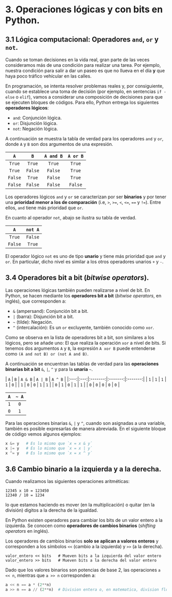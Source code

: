 # 3. Operaciones lógicas y con bits en Python.

## 3.1 Lógica computacional: Operadores `and`, `or` y `not`.

Cuando se toman decisiones en la vida real, gran parte de las veces consideramos más de una condición para realizar una tarea. Por ejemplo, nuestra condición para salir a dar un paseo es que no llueva en el día **y** que haya poco tráfico vehícular en las calles.

En programación, se intenta resolver problemas reales y, por consiguiente, cuando se establece una toma de decisión (por ejemplo, en sentencias `if - else` o `elif`), vamos a considerar una composición de decisiones para que se ejecuten bloques de códigos. Para ello, Python entrega los siguientes **operadores lógicos**:

- `and`: Conjunción lógica.
- `or`: Disjunción lógica.
- `not`: Negación lógica.

A continuación se muestra la tabla de verdad para los operadores `and` y `or`, donde `A` y `B` son dos argumentos de una expresión.

|   `A`   |    `B`   | `A and B` | `A or B` |
|:-------:|:--------:|:---------:|:--------:|
|  `True` |  `True`  |  `True`   |  `True`  |
|  `True` | `False`  |  `False`  |  `True`  |
| `False` |  `True`  |  `False`  |  `True`  |
| `False` | `False`  |  `False`  | `False`  |


Los operadores lógicos `and` y `or` se caracterizan por ser **binarios** y por tener una **prioridad menor a los de comparación** (i.e, `>`, `>=`, `<`, `<=`, `==` y `!=`). Entre ellos, `and` tiene más prioridad que `or`.

En cuanto al operador `not`, abajo se ilustra su tabla de verdad.

|    `A`   | `not A` |
|:--------:|:-------:|
|  `True`  | `False` |
|  `False` | `True`  |

El operador lógico `not` es uno de tipo **unario** y tiene más prioridad que `and` y `or`. En particular, dicho nivel es similar a los otros operadores unarios `+` y `-`.


## 3.4 Operadores bit a bit (*bitwise operators*).

Las operaciones lógicas también pueden realizarse a nivel de bit. En Python, se hacen mediante los **operadores bit a bit** (*bitwise operators*, en inglés), que corresponden a:

- `&` (ampersand): Conjunción bit a bit.
- `|` (barra): Disjunción bit a bit.
- `~` (tilde): Negación.
- `^` (intercalación): Es un `or` excluyente, también conocido como `xor`.

Como se observa en la lista de operadores bit a bit, son similares a los lógicos, pero se añade uno: El que realiza la operación `xor` a nivel de bits. Si tenemos dos argumentos `A` y `B`, la expresión `A xor B` puede entenderse como `(A and not B) or (not A and B)`.

A continuación se encuentran las tablas de verdad para las **operaciones binarias bit a bit** `&`, `|`, `^` y para la **unaria** `~`.

| `A` | `B` | `A & B` | `A | B` | `A ^ B` |
|:---:|:---:|:-------:|:-------:|:-------:|
| `1` | `1` |   `1`   |   `1`   |   `0`   |
| `1` | `0` |   `0`   |   `1`   |   `1`   |
| `0` | `1` |   `0`   |   `1`   |   `1`   |
| `0` | `0` |   `0`   |   `0`   |   `0`   |


|  `A`  | `~ A` |
|:-----:|:-----:|
|  `1`  |  `0`  |
|  `0`  |  `1`  |

Para las operaciones binarias `&`, `|` y `^`, cuando son asignadas a una variable, también es posible expresarlas de manera abreviada. En el siguiente bloque de código vemos algunos ejemplos:

```python
x &= y   # Es lo mismo que `x = x & y`
x |= y   # Es lo mismo que `x = x | y`
x ^= y   # Es lo mismo que `x = x ^ y`
```


## 3.6 Cambio binario a la izquierda y a la derecha.

Cuando realizamos las siguientes operaciones aritméticas:

```
12345 x 10 = 123450
12340 / 10 = 1234
```

lo que estamos haciendo es mover (en la multiplicación) o quitar (en la división) digitos a la derecha de la igualdad.

En Python existen operadores para cambiar los bits de un valor entero a la izquierda. Se conocen como **operadores de cambios binarios** (*shifting operators* en inglés).

Los operadores de cambios binarios **solo se aplican a valores enteros** y corresponden a los símbolos `<<` (cambio a la izquierda) y `>>` (a la derecha).

```
valor_entero << bits   # Mueven bits a la izquierda del valor entero
valor_entero >> bits   # Mueven bits a la derecha del valor entero
```

Dado que los valores binarios son potencias de base 2, las  operaciones `a << n`, mientras que `a >> n` corresponden a:

```python
a << n == a * (2**n)
a >> n == a // (2**n)  # Division entera o, en matematica, division floor.
```

